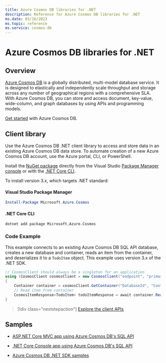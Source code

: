 ```yaml
---
title: Azure Cosmos DB libraries for .NET
description: Reference for Azure Cosmos DB libraries for .NET
ms.date: 03/16/2023
ms.topic: reference
ms.service: cosmos-db
---
```


# Azure Cosmos DB libraries for .NET

## Overview

[Azure Cosmos DB](https://docs.microsoft.com/azure/cosmos-db/introduction) is a globally distributed, multi-model database service. It is designed to elastically and independently scale throughput and storage across any number of geographical regions with a comprehensive SLA. With Azure Cosmos DB, you can store and access document, key-value, wide-column, and graph databases by using APIs and programming models. 

[Get started](https://docs.microsoft.com/azure/cosmos-db/create-sql-api-dotnet) with Azure Cosmos DB.

## Client library

Use the Azure Cosmos DB .NET client library to access and store data in an existing Azure Cosmos DB data store. To automate creation of a new Azure Cosmos DB account, use the Azure portal, CLI, or PowerShell.

Install the [NuGet package](https://www.nuget.org/packages/Microsoft.Azure.Cosmos) directly from the Visual Studio [Package Manager console][PackageManager] or with the [.NET Core CLI][DotNetCLI].

To install version 3.x, which targets .NET standard: 

#### Visual Studio Package Manager

```powershell
Install-Package Microsoft.Azure.Cosmos
```

#### .NET Core CLI

```dotnetcli
dotnet add package Microsoft.Azure.Cosmos
```

### Code Example

This example connects to an existing Azure Cosmos DB SQL API database, creates a new database and container, reads an item from the container, and deserializes it to a `TodoItem` object. This example uses version 3.x of the .NET SDK.   

```csharp
// CosmosClient should always be a singleton for an application
using (CosmosClient cosmosClient = new CosmosClient("endpoint", "primaryKey"))
{
    Container container = cosmosClient.GetContainer("DatabaseId", "ContainerId");
    // Read item from container
    CosmosItemResponse<TodoItem> todoItemResponse = await container.ReadItemAsync<TodoItem>("ItemId", new PartitionKey("partitionKeyValue"));
}
```

> [!div class="nextstepaction"]
> [Explore the client APIs](/dotnet/api/overview/azure/cosmosdb)

## Samples

* [ASP.NET Core MVC app using Azure Cosmos DB's SQL API](https://github.com/Azure-Samples/cosmos-dotnet-core-todo-app)

* [.NET Core Console app using Azure Cosmos DB's SQL API](https://github.com/Azure-Samples/cosmos-dotnet-core-getting-started)

* [Azure Cosmos DB .NET SDK samples](https://github.com/Azure/azure-cosmos-dotnet-v3/tree/master/Microsoft.Azure.Cosmos.Samples/Usage)

[PackageManager]: https://docs.microsoft.com/nuget/tools/package-manager-console
[DotNetCLI]: https://docs.microsoft.com/dotnet/core/tools/dotnet-add-package
